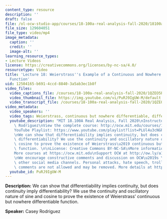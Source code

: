 ```yaml
---
content_type: resource
description: ''
draft: false
file: /ol-ocw-studio-app/courses/18-100a-real-analysis-fall-2020/18100a-lecture-18-multicam_360p_16_9.mp4
file_size: 129604051
file_type: video/mp4
image_metadata:
  caption: ''
  credit: ''
  image-alt: ''
learning_resource_types:
- Lecture Videos
license: https://creativecommons.org/licenses/by-nc-sa/4.0/
resourcetype: Video
title: 'Lecture 18: Weierstrass''s Example of a Continuous and Nowhere Differentiable
  Function'
uid: 12504165-b691-4ccd-8840-3a5ab3ec1b8f
video_files:
  video_captions_file: /courses/18-100a-real-analysis-fall-2020/1QZEO5PtMCq4uCozEmygto_ISF63mjfJo_transcript.webvtt
  video_thumbnail_file: https://img.youtube.com/vi/PuRJ9IgUW-M/default.jpg
  video_transcript_file: /courses/18-100a-real-analysis-fall-2020/1QZEO5PtMCq4uCozEmygto_ISF63mjfJo_transcript.pdf
video_metadata:
  video_speakers: ''
  video_tags: Weierstrass, continuous but nowhere differentiable, differentiability
  youtube_description: "MIT 18.100A Real Analysis, Fall 2020\nInstructor: Dr. Casey\
    \ Rodriguez\nView the complete course: http://ocw.mit.edu/courses/18-100a-real-analysis-fall-2020/\n\
    YouTube Playlist: https://www.youtube.com/playlist?list=PLUl4u3cNGP61O7HkcF7UImpM0cR_L2gSw\n\
    \nWe can show that differentiability implies continuity, but does continuity imply\
    \ differentiability? We use the continuity and oscillatory nature of sine and\
    \ cosine to prove the existence of Weierstrass\u2019 continuous but nowhere differentiable\
    \ function. \n\nLicense: Creative Commons BY-NC-SA\nMore information at https://ocw.mit.edu/terms\n\
    More courses at https://ocw.mit.edu\nSupport OCW at http://ow.ly/a1If50zVRlQ\n\
    \nWe encourage constructive comments and discussion on OCW\u2019s YouTube and\
    \ other social media channels. Personal attacks, hate speech, trolling, and inappropriate\
    \ comments are not allowed and may be removed. More details at https://ocw.mit.edu/comments."
  youtube_id: PuRJ9IgUW-M
---
```

**Description:** We can show that differentiability implies continuity, but does continuity imply differentiability? We use the continuity and oscillatory nature of sine and cosine to prove the existence of Weierstrass’ continuous but nowhere differentiable function.

**Speaker:** Casey Rodriguez